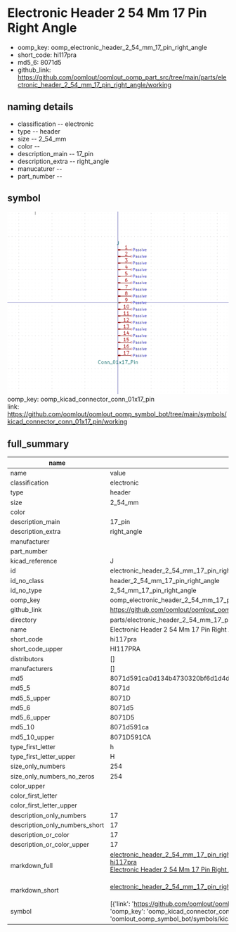 # Electronic Header 2 54 Mm 17 Pin Right Angle

  
* oomp_key: oomp_electronic_header_2_54_mm_17_pin_right_angle 
* short_code: hi117pra
* md5_6: 8071d5  
* github_link: https://github.com/oomlout/oomlout_oomp_part_src/tree/main/parts/electronic_header_2_54_mm_17_pin_right_angle/working  
## naming details
* classification -- electronic
* type -- header
* size -- 2_54_mm
* color -- 
* description_main -- 17_pin
* description_extra -- right_angle
* manucaturer -- 
* part_number -- 



## symbol

![](symbol/0/working/working_600.png)  
oomp_key: oomp_kicad_connector_conn_01x17_pin  
link: https://github.com/oomlout/oomlout_oomp_symbol_bot/tree/main/symbols/kicad_connector_conn_01x17_pin/working  


## full_summary
| name | value | 
| --- | --- | 
| name | value | 
| classification | electronic | 
| type | header | 
| size | 2_54_mm | 
| color |  | 
| description_main | 17_pin | 
| description_extra | right_angle | 
| manufacturer |  | 
| part_number |  | 
| kicad_reference | J | 
| id | electronic_header_2_54_mm_17_pin_right_angle | 
| id_no_class | header_2_54_mm_17_pin_right_angle | 
| id_no_type | 2_54_mm_17_pin_right_angle | 
| oomp_key | oomp_electronic_header_2_54_mm_17_pin_right_angle | 
| github_link | https://github.com/oomlout/oomlout_oomp_part_src/tree/main/parts/electronic_header_2_54_mm_17_pin_right_angle/working | 
| directory | parts/electronic_header_2_54_mm_17_pin_right_angle | 
| name | Electronic Header 2 54 Mm 17 Pin Right Angle | 
| short_code | hi117pra | 
| short_code_upper | HI117PRA | 
| distributors | [] | 
| manufacturers | [] | 
| md5 | 8071d591ca0d134b4730320bf6d1d4d8 | 
| md5_5 | 8071d | 
| md5_5_upper | 8071D | 
| md5_6 | 8071d5 | 
| md5_6_upper | 8071D5 | 
| md5_10 | 8071d591ca | 
| md5_10_upper | 8071D591CA | 
| type_first_letter | h | 
| type_first_letter_upper | H | 
| size_only_numbers | 254 | 
| size_only_numbers_no_zeros | 254 | 
| color_upper |  | 
| color_first_letter |  | 
| color_first_letter_upper |  | 
| description_only_numbers | 17 | 
| description_only_numbers_short | 17 | 
| description_or_color | 17 | 
| description_or_color_upper | 17 | 
| markdown_full | [electronic_header_2_54_mm_17_pin_right_angle](https://github.com/oomlout/oomlout_oomp_part_src/tree/main/parts/electronic_header_2_54_mm_17_pin_right_angle/working)<br>[hi117pra](https://github.com/oomlout/oomlout_oomp_part_src/tree/main/parts/electronic_header_2_54_mm_17_pin_right_angle/working)<br>[Electronic Header 2 54 Mm 17 Pin Right Angle](https://github.com/oomlout/oomlout_oomp_part_src/tree/main/parts/electronic_header_2_54_mm_17_pin_right_angle/working)<br><br> | 
| markdown_short | [electronic_header_2_54_mm_17_pin_right_angle](https://github.com/oomlout/oomlout_oomp_part_src/tree/main/parts/electronic_header_2_54_mm_17_pin_right_angle/working)<br><br> | 
| symbol | [{'link': 'https://github.com/oomlout/oomlout_oomp_symbol_bot/tree/main/symbols/kicad_connector_conn_01x17_pin', 'oomp_key': 'oomp_kicad_connector_conn_01x17_pin', 'directory': 'oomlout_oomp_symbol_bot/symbols/kicad_connector_conn_01x17_pin//working/working.kicad_sym'}] | 
